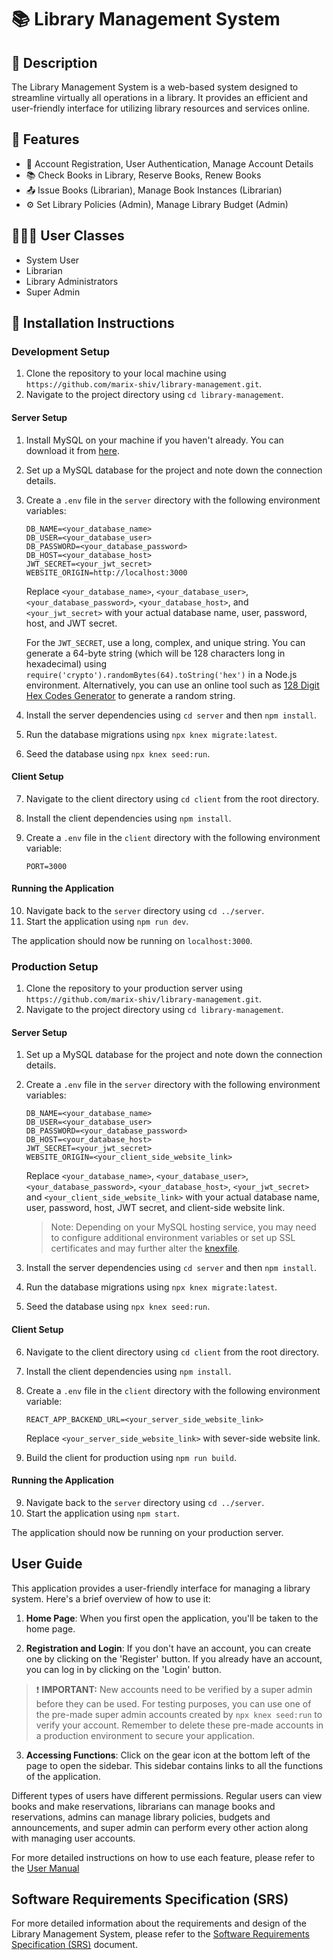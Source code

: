 # :books: Library Management System

## :page_facing_up: Description

The Library Management System is a web-based system designed to streamline virtually all operations in a library. It provides an efficient and user-friendly interface for utilizing library resources and services online.

## :star2: Features

- :bust_in_silhouette: Account Registration, User Authentication, Manage Account Details
- :books: Check Books in Library, Reserve Books, Renew Books
- :outbox_tray: Issue Books (Librarian), Manage Book Instances (Librarian)
- :gear: Set Library Policies (Admin), Manage Library Budget (Admin)

## :people_holding_hands: User Classes 

- System User
- Librarian
- Library Administrators
- Super Admin

## :wrench: Installation Instructions

### Development Setup

1. Clone the repository to your local machine using `https://github.com/marix-shiv/library-management.git`.
2. Navigate to the project directory using `cd library-management`.

#### Server Setup

1. Install MySQL on your machine if you haven't already. You can download it from [here](https://dev.mysql.com/downloads/).
2. Set up a MySQL database for the project and note down the connection details.
3. Create a `.env` file in the `server` directory with the following environment variables:

    ```properties
    DB_NAME=<your_database_name>
    DB_USER=<your_database_user>
    DB_PASSWORD=<your_database_password>
    DB_HOST=<your_database_host>
    JWT_SECRET=<your_jwt_secret>
    WEBSITE_ORIGIN=http://localhost:3000
    ```

    Replace `<your_database_name>`, `<your_database_user>`, `<your_database_password>`, `<your_database_host>`, and `<your_jwt_secret>` with your actual database name, user, password, host, and JWT secret.

    For the `JWT_SECRET`, use a long, complex, and unique string. You can generate a 64-byte string (which will be 128 characters long in hexadecimal) using `require('crypto').randomBytes(64).toString('hex')` in a Node.js environment. Alternatively, you can use an online tool such as [128 Digit Hex Codes Generator](https://numbergenerator.org/random-128-digit-hex-codes-generator) to generate a random string.

4. Install the server dependencies using `cd server` and then `npm install`.
5. Run the database migrations using `npx knex migrate:latest`.
6. Seed the database using `npx knex seed:run`.

#### Client Setup

7. Navigate to the client directory using `cd client` from the root directory.
8. Install the client dependencies using `npm install`.
9. Create a `.env` file in the `client` directory with the following environment variable:

    ```properties
    PORT=3000
    ```

#### Running the Application

10. Navigate back to the `server` directory using `cd ../server`.
11. Start the application using `npm run dev`.

The application should now be running on `localhost:3000`.

### Production Setup

1. Clone the repository to your production server using `https://github.com/marix-shiv/library-management.git`.
2. Navigate to the project directory using `cd library-management`.

#### Server Setup

1. Set up a MySQL database for the project and note down the connection details.
2. Create a `.env` file in the `server` directory with the following environment variables:

    ```properties
    DB_NAME=<your_database_name>
    DB_USER=<your_database_user>
    DB_PASSWORD=<your_database_password>
    DB_HOST=<your_database_host>
    JWT_SECRET=<your_jwt_secret>
    WEBSITE_ORIGIN=<your_client_side_website_link>
    ```

    Replace `<your_database_name>`, `<your_database_user>`, `<your_database_password>`, `<your_database_host>`, `<your_jwt_secret>` and `<your_client_side_website_link>` with your actual database name, user, password, host, JWT secret, and client-side website link.

    > Note: Depending on your MySQL hosting service, you may need to configure additional environment variables or set up SSL certificates and may further alter the [knexfile](./server/knexfile.js).

3. Install the server dependencies using `cd server` and then `npm install`.
4. Run the database migrations using `npx knex migrate:latest`.
5. Seed the database using `npx knex seed:run`.

#### Client Setup

6. Navigate to the client directory using `cd client` from the root directory.
7. Install the client dependencies using `npm install`.
8. Create a `.env` file in the `client` directory with the following environment variable:

    ```properties
    REACT_APP_BACKEND_URL=<your_server_side_website_link>
    ```

    Replace `<your_server_side_website_link>` with sever-side website link.

8. Build the client for production using `npm run build`.

#### Running the Application

9. Navigate back to the `server` directory using `cd ../server`.
10. Start the application using `npm start`.

The application should now be running on your production server.

## User Guide

This application provides a user-friendly interface for managing a library system. Here's a brief overview of how to use it:

1. **Home Page**: When you first open the application, you'll be taken to the home page.

2. **Registration and Login**: If you don't have an account, you can create one by clicking on the 'Register' button. If you already have an account, you can log in by clicking on the 'Login' button.

> :exclamation: **IMPORTANT:** New accounts need to be verified by a super admin before they can be used. For testing purposes, you can use one of the pre-made super admin accounts created by `npx knex seed:run` to verify your account. Remember to delete these pre-made accounts in a production environment to secure your application.

3. **Accessing Functions**: Click on the gear icon at the bottom left of the page to open the sidebar. This sidebar contains links to all the functions of the application.

Different types of users have different permissions. Regular users can view books and make reservations, librarians can manage books and reservations, admins can manage library policies, budgets and announcements, and super admin can perform every other action along with managing user accounts.

For more detailed instructions on how to use each feature, please refer to the [User Manual](/docs/UserManual.md)

## Software Requirements Specification (SRS)

For more detailed information about the requirements and design of the Library Management System, please refer to the [Software Requirements Specification (SRS)](docs/Software_Requirement_Specification.pdf) document.
